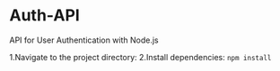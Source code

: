 # Auth-API
API for User Authentication with Node.js

1.Navigate to the project directory:
2.Install dependencies:
  <code>npm install</code>
  
